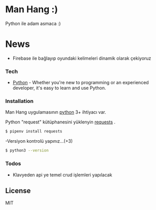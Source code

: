 # Man Hang :)


Python ile adam asmaca :)

# News

  - Firebase ile bağlayıp oyundaki kelimeleri dinamik olarak çekiyoruz


### Tech

* [Python](https://www.python.org/) - Whether you're new to programming or an experienced developer, it's easy to learn and use Python. 

### Installation

Man Hang uygulamasının  [python](https://www.python.org/downloads/) 3+ ihtiyacı var.

Python "request" kütüphanesini yüklenyin   [requests](http://docs.python-requests.org/en/master/)  .

```sh
$ pipenv install requests
```

-Versiyon kontrolü yapınız...(+3)

```sh
$ python3 --version
```




### Todos

 - Klavyeden api ye temel crud işlemleri yapılacak
 


License
----

MIT


